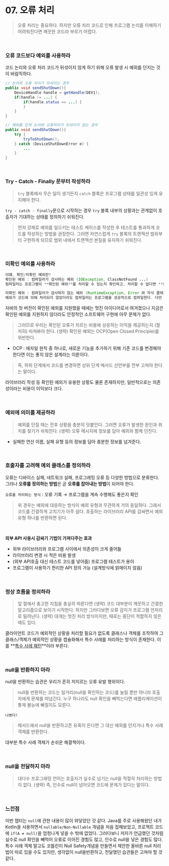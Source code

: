 # 07. 오류 처리


> 오류 처리는 중요하다. 하지만 오류 처리 코드로 인해 프로그램 논리를 이해하기 어려워진다면 깨끗한 코드라 부르기 어렵다.

<br>

### 오류 코드보다 예외를 사용하라

코드 논리와 오류 처리 코드가 뒤섞이지 않게 하기 위해 오류 발생 시 예외를 던지는 것이 바람직하다.

```java
// 논리와 오류 처리가 뒤섞이는 경우
public void sendShutDown(){ 
	DeviceHandle handle = getHandle(DEV1);
	if(handle != ...) {
		if(handle.status == ...) {
		}
	}
}
```

```java
// 예외를 던져 논리와 오류처리가 뒤섞이지 않는 경우
public void sendShutDown(){ 
	try {
		tryToShutDown();
	} catch (DeviceShutDownError e) {
		...
	}
}
```

<br>

### Try - Catch - Finally 문부터 작성하라

> `try` 블록에서 무슨 일이 생기든지 `catch` 블록은 프로그램 상태를 일관성 있게 유지해야 한다.
> 

`try - catch - finally`문으로 시작하는 경우 `try` 블록 내부의 상황과는 관계없이 호출자가 기대하는 상태를 정의하기 쉬워진다.

> 먼저 강제로 예외를 일으키는 테스트 케이스를 작성한 후 테스트를 통과하게 코드를 작성하는 방법을 권장한다. 그러면 자연스럽게 `try` 블록의 트랜잭션 범위부터 구현하게 되므로 범위 내에서 트랜잭션 본질을 유지하기 쉬워진다.
> 

<br>

### 미확인 예외를 사용하라

```java
이떄, 확인/미확인 예외란?
확인된 예외 : 컴파일러가 검사하는 예외 (IOException, ClassNotFound ...)
컴파일러는 프로그램이 **확인된 예외**를 처리할 수 있는지 확인하고, 처리할 수 없다면 **컴파일 오류**를 발생시킨다.

미확인 예외 : 컴파일러가 검사하지 않는 예외 (RuntimeException, Error 와 자식 클래스)
예외가 코드에 의해 처리되지 않았더라도 컴파일러는 프로그램을 성공적으로 컴파일한다. 다만 예외가 처리될 때까지 **프로그램 실행이 불가능**하다.
```

자바의 첫 버전이 확인된 예외를 지원했을 때에는 멋진 아이디어로서 여겨졌으나 지금은 확인된 예외를 지원하지 않더라도 안정적인 소프트웨어 구현에 아무 문제가 없다. 

> 그러므로 우리는 확인된 오류가 치르는 비용에 상응하는 이익을 제공하는지 (철저히) 따져봐야 한다. (생략) 확인된 예외는 OCP(Open Closed Principle)를 위반한다.
> 

* OCP : 애자일 원칙 중 하나로, 새로운 기능을 추가하기 위해 기존 코드를 변경해야 한다면 이는 좋지 않은 설계라는 이론이다.

> 즉, 하위 단계에서 코드를 변경하면 상위 단계 메서드 선언부를 전부 고쳐야 한다는 말이다.
> 

라이브러리 작성 등 확인된 예외가 유용한 상황도 물론 존재하지만, 일반적으로는 의존성이라는 비용이 이익보다 크다.

<br>

### 예외에 의미를 제공하라

> 예외를 던질 때는 전후 상황을 충분히 덧붙인다. 그러면 오류가 발생한 원인과 위치를 찾기가 쉬워진다. (생략) 오류 메시지에 정보를 담아 예외와 함께 던진다.
> 
- 실패한 연산 이름, 실패 유형 등의 정보를 담아 충분한 정보를 넘겨준다.

<br>

### 호출자를 고려해 예외 클래스를 정의하라

오류는 디바이스 실패, 네트워크 실패, 프로그래밍 오류 등 다양한 방법으로 분류한다. 그러나 **오류를 정의하는 방법**은 곧 **오류를 잡아내는 방법**이 되어야 한다.

`오류를 처리하는 방식` : 오류 기록 → 프로그램을 계속 수행해도 좋은지 확인

> 위 경우는 예외에 대응하는 방식이 예외 유형과 무관하게 거의 동일하다. 그래서 코드를 간결하게 고치기가 아주 쉽다. 호출하는 라이브러리 API를 감싸면서 예외 유형 하나를 반환하면 된다.

<br>

**외부 API 사용시 감싸기 기법이 가져다주는 효과**

- 외부 라이브러리와 프로그램 사이에서 의존성이 크게 줄어듦
- 라이브러리 변경 시 적은 비용 발생
- (외부 API호출 대신 테스트 코드를 넣어줌) 프로그램 테스트가 용이
- 프로그램이 사용하기 편리한 API 정의 가능 (설계방식에 얽매이지 않음)

<br>

### 정상 흐름을 정의하라

> 앞 절에서 충고한 지침을 충실히 따른다면 (생략) 코드 대부분이 깨끗하고 간결한 알고리즘으로 보이기 시작한다. 하지만 그러다보면 오류 감지가 프로그램 언저리로 밀려난다. (생략) 대개는 멋진 처리 방식이지만, 때로는 중단이 적합하지 않은 때도 있다.
> 

클라이언트 코드가 예외적인 상황을 처리할 필요가 없도록 클래스나 객체를 조작하여 그 클래스/객체가 예외적인 상황을 캡슐화해서 특수 사례를 처리하는 방식이 존재한다. 이를 **[특수 사례 패턴](https://velog.io/@yeahg_dev/Special-Case-Pattern)**이라 부른다. 

<br>

### null을 반환하지 마라

null을 반환하는 습관은 우리가 흔히 저지르는 오류 유발 행위이다. 

> null을 반환하는 코드는 일거리(null을 확인하는 코드)를 늘릴 뿐만 아니라 호출자에게 문제를 떠넘긴다. 누구 하나라도 null 확인을 빼먹는다면 애플리케이션이 통제 불능에 빠질지도 모른다.
> 

`나쁘다!`

> 메서드에서 null을 반환하고픈 유혹이 든다면 그 대신 예외를 던지거나 특수 사례 객체를 반환한다.
> 

대부분 특수 사례 객체가 손쉬운 해결책이다.

<br>

### null을 전달하지 마라

> 대다수 프로그래밍 언어는 호출자가 실수로 넘기는 null을 적절히 처리하는 방법이 없다. (생략) 즉, 인수로 null이 넘어오면 코드에 문제가 있다는 말이다.
> 

<br>

### 느낀점

이번 챕터는 `null`에 관한 내용이 많이 와닿았던 것 같다. Java를 주로 사용해왔던 내가 Kotlin을 사용하면서 `nullable/Non-Nullable` 개념을 처음 접해보았고, 프로젝트 코드에 `if(A ≠ null)`을 엄청나게 넣을 수 밖에 없었다. 그러다보니 저자가 언급했던 것처럼 실수로 null 확인을 빼먹어 오류로 이어진 경험도 많고, 인수로 null을 넣은 경험도 많다. 특수 사례 객체 말고도 코틀린이 Null Safety개념을 만들면서 제안한 올바른 null 처리법이 따로 있을 수도 있지만, 생각없이 null을반환하고, 전달했던 습관들은 고쳐야 할 것 같다.
